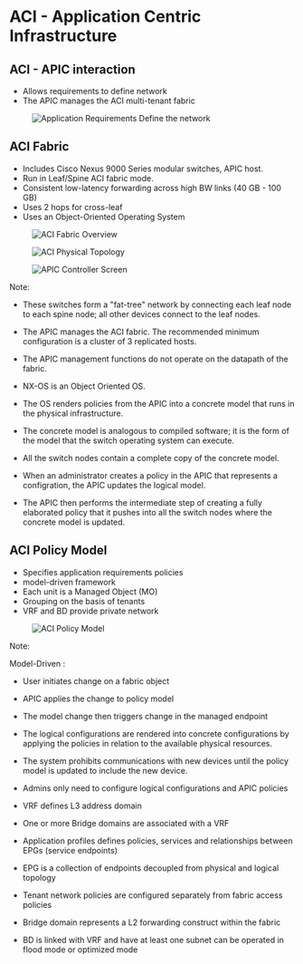 <!-- .slide: data-state="section-break" id="apic-concept" data-timing="10" -->
# ACI - Application Centric Infrastructure


<!-- .slide: data-state="normal" id="apic-concept" data-menu-title="APIC-ACI" class="aci" data-timing="40" -->
## ACI - APIC interaction

* Allows requirements to define network
* The APIC manages the ACI multi-tenant fabric

<figure>
    <img alt="Application Requirements Define the network"
        data_src="images/aci-overview.jpg" />
</figure>


<!-- .slide: data-state="normal" id="apic-concept" data-menu-title="APIC-ACI" class="aci" data-timing="40" -->
## ACI Fabric

* Includes Cisco Nexus 9000 Series modular switches, APIC host.
* Run in Leaf/Spine ACI fabric mode.
* Consistent low-latency forwarding across high BW links (40 GB - 100 GB)
* Uses 2 hops for cross-leaf
* Uses an Object-Oriented Operating System

<figure>
    <img alt="ACI Fabric Overview"
        data_src="images/aci-fabric.jpg" />
</figure>

<figure>
    <img alt="ACI Physical Topology"
        data_src="images/physical-topology.jpg" />
</figure>

<figure>
    <img alt="APIC Controller Screen"
        data_src="images/APIC-controller.jpg" />
</figure>

Note:

* These switches form a "fat-tree" network by connecting each leaf node to each spine node; all other devices connect to the leaf nodes. 
* The APIC manages the ACI fabric. The recommended minimum configuration is a cluster of 3 replicated hosts. 
* The APIC management functions do not operate on the datapath of the fabric.

* NX-OS is an Object Oriented OS.

* The OS renders policies from the APIC into a concrete model that runs in the physical infrastructure. 
* The concrete model is analogous to compiled software; it is the form of the model that the switch operating system can execute. 
* All the switch nodes contain a complete copy of the concrete model. 
* When an administrator creates a policy in the APIC that represents a configration, the APIC updates the logical model. 
* The APIC then performs the intermediate step of creating a fully elaborated policy that it pushes into all the switch nodes where the concrete model is updated.


<!-- .slide: data-state="normal" id="apic-concept" data-menu-title="APIC-ACI" class="aci" data-timing="40" -->
## ACI Policy Model

* Specifies application requirements policies
* model-driven framework
* Each unit is a Managed Object (MO)
* Grouping on the basis of tenants
* VRF and BD provide private network
 

<figure>
    <img alt="ACI Policy Model"
        data_src="images/aci-policy-model.jpg" />
</figure>

Note:

Model-Driven :
* User initiates change on a fabric object
* APIC applies the change to policy model
* The model change then triggers change in the managed endpoint

* The logical configurations are rendered into concrete configurations by applying the policies in relation to the available physical resources.
* The system prohibits communications with new devices until the policy model is updated to include the new device.
* Admins only need to configure logical configurations and APIC policies 

* VRF defines L3 address domain
* One or more Bridge domains are associated with a VRF
* Application profiles defines policies, services and relationships between EPGs (service endpoints)
* EPG is a collection of endpoints decoupled from physical and logical topology
* Tenant network policies are configured separately from fabric access policies
* Bridge domain represents a L2 forwarding construct within the fabric
* BD is linked with VRF and have at least one subnet can be operated in flood mode or optimized mode

